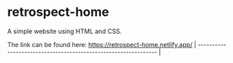 # retrospect-home
A simple website using HTML and CSS. 

The link can be found here: https://retrospect-home.netlify.app/
| --------------------------------------------------------------- |
